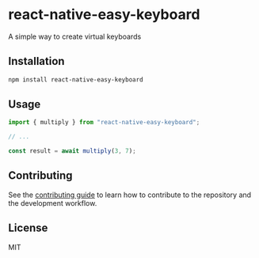 # react-native-easy-keyboard

A simple way to create virtual keyboards

## Installation

```sh
npm install react-native-easy-keyboard
```

## Usage

```js
import { multiply } from "react-native-easy-keyboard";

// ...

const result = await multiply(3, 7);
```

## Contributing

See the [contributing guide](CONTRIBUTING.md) to learn how to contribute to the repository and the development workflow.

## License

MIT
